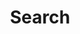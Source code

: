 ---
title: "Search"
layout: "search"
description: "Description for Search"
summary: "search"
placeholder: "placeholder text in search input box"
---